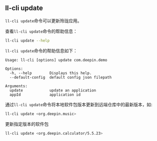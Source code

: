 ## ll-cli update

`ll-cli update`命令可以更新玲珑应用。

查看`ll-cli update`命令的帮助信息：

```bash
ll-cli update --help
```

`ll-cli update`命令的帮助信息如下：

```plain
Usage: ll-cli [options] update com.deepin.demo

Options:
  -h, --help        Displays this help.
  --default-config  default config json filepath

Arguments:
  update            update an application
  appId             application id
```

通过`ll-cli update`命令将本地软件包版本更新到远端仓库中的最新版本，如:

```bash
ll-cli update <org.deepin.music>
```

更新指定版本的软件包

```bash
ll-cli update <org.deepin.calculator/5.5.23>
```
